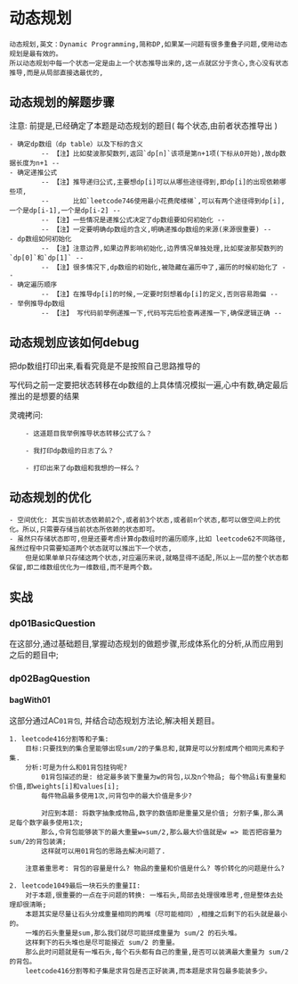 # 动态规划

    动态规划,英文：Dynamic Programming,简称DP,如果某一问题有很多重叠子问题,使用动态规划是最有效的。
    所以动态规划中每一个状态一定是由上一个状态推导出来的,这一点就区分于贪心,贪心没有状态推导,而是从局部直接选最优的,

## 动态规划的解题步骤

注意: 前提是,已经确定了本题是动态规划的题目( 每个状态,由前者状态推导出 )

    - 确定dp数组（dp table）以及下标的含义 
            -- 【注】比如斐波那契数列,返回`dp[n]`该项是第n+1项(下标从0开始),故dp数据长度为n+1 --
    - 确定递推公式
            -- 【注】推导递归公式,主要想dp[i]可以从哪些途径得到,即dp[i]的出现依赖哪些项,
            --      比如`leetcode746使用最小花费爬楼梯`,可以有两个途径得到dp[i],一个是dp[i-1],一个是dp[i-2] --
            -- 【注】一些情况是递推公式决定了dp数组要如何初始化 -- 
            -- 【注】一定要明确dp数组的含义,明确递推dp数组的来源(来源很重要) --
    - dp数组如何初始化 
            -- 【注】注意边界,如果边界影响初始化,边界情况单独处理,比如斐波那契数列的`dp[0]`和`dp[1]` --
            -- 【注】很多情况下,dp数组的初始化,被隐藏在遍历中了,遍历的时候初始化了 --
    - 确定遍历顺序
            -- 【注】在推导dp[i]的时候,一定要时刻想着dp[i]的定义,否则容易跑偏 --
    - 举例推导dp数组 
            -- 【注】 写代码前举例递推一下,代码写完后检查再递推一下,确保逻辑正确 --

## 动态规划应该如何debug

把dp数组打印出来,看看究竟是不是按照自己思路推导的

写代码之前一定要把状态转移在dp数组的上具体情况模拟一遍,心中有数,确定最后推出的是想要的结果

灵魂拷问:

        - 这道题目我举例推导状态转移公式了么？

        - 我打印dp数组的日志了么？

        - 打印出来了dp数组和我想的一样么？

## 动态规划的优化

    - 空间优化: 其实当前状态依赖前2个,或者前3个状态,或者前n个状态,都可以做空间上的优化。所以,只需要存储当前状态所依赖的状态即可。
    - 虽然只存储状态即可,但是还要考虑计算dp数组时的遍历顺序,比如 leetcode62不同路径, 虽然过程中只需要知道两个状态就可以推出下一个状态,
        但是如果单单只存储这两个状态,对应遍历来说,就略显得不适配,所以上一层的整个状态都保留,即二维数组优化为一维数组,而不是两个数。

## 实战

### dp01BasicQuestion

在这部分,通过基础题目,掌握动态规划的做题步骤,形成体系化的分析,从而应用到之后的题目中;

### dp02BagQuestion

#### bagWith01

这部分通过AC`01背包`, 并结合动态规划方法论,解决相关题目。

    1. leetcode416分割等和子集:
        目标:只要找到的集合里能够出现sum/2的子集总和,就算是可以分割成两个相同元素和子集.
        分析:可是为什么和01背包挂钩呢?
            01背包描述的是: 给定最多装下重量为w的背包,以及n个物品; 每个物品i有重量和价值,即weights[i]和values[i];
            每件物品最多使用1次,问背包中的最大价值是多少?
        
            对应到本题: 将数字抽象成物品,数字的数值即是重量又是价值; 分割子集,那么满足每个数字最多使用1次;
            那么,令背包能够装下的最大重量w=sum/2,那么最大价值就是w => 能否把容量为sum/2的背包装满;
            这样就可以用01背包的思路去解决问题了.

        注意着重思考: 背包的容量是什么? 物品的重量和价值是什么? 等价转化的问题是什么?

    2. leetcode1049最后一块石头的重量II:
        对于本题,很重要的一点在于问题的转换: 一堆石头,局部去处理很难思考,但是整体去处理却很清晰;
        本题其实是尽量让石头分成重量相同的两堆（尽可能相同）,相撞之后剩下的石头就是最小的。
        一堆的石头重量是sum,那么我们就尽可能拼成重量为 sum/2 的石头堆。 
        这样剩下的石头堆也是尽可能接近 sum/2 的重量。 
        那么此时问题就是有一堆石头,每个石头都有自己的重量,是否可以装满最大重量为 sum/2的背包。
        leetcode416分割等和子集是求背包是否正好装满,而本题是求背包最多能装多少。






